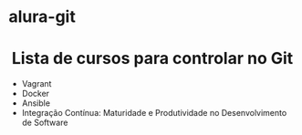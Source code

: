 # alura-git
<h1 align="center">Lista de cursos para controlar no Git  </h1>
    <ul>
        <li>Vagrant</li>
        <li>Docker</li>
        <li>Ansible</li>
        <li>Integração Contínua: Maturidade e Produtividade no Desenvolvimento de Software</li>
    </ul>
